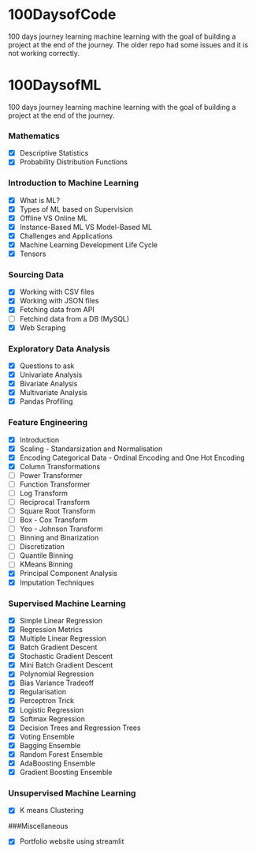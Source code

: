 # 100DaysofCode
100 days journey learning machine learning with the goal of building a project at the end of the journey. The older repo had some issues and it is not working correctly. 

# 100DaysofML
100 days journey learning machine learning with the goal of building a project at the end of the journey. 
### Mathematics
- [x] Descriptive Statistics
- [x] Probability Distribution Functions
      
### Introduction to Machine Learning
- [x] What is ML?
- [x] Types of ML based on Supervision
- [x] Offline VS Online ML
- [x] Instance-Based ML VS Model-Based ML
- [x] Challenges and Applications
- [x] Machine Learning Development Life Cycle
- [x] Tensors  

### Sourcing Data
- [x] Working with CSV files
- [x] Working with JSON files
- [x] Fetching data from API
- [ ] Fetchind data from a DB (MySQL)
- [x] Web Scraping 

### Exploratory Data Analysis
- [x] Questions to ask 
- [x] Univariate Analysis
- [x] Bivariate Analysis
- [x] Multivariate Analysis
- [x] Pandas Profiling

### Feature Engineering
- [x] Introduction
- [x] Scaling - Standarsization and Normalisation
- [x] Encoding Categorical Data - Ordinal Encoding and One Hot Encoding
- [x] Column Transformations
- [ ] Power Transformer
- [ ] Function Transformer
- [ ] Log Transform
- [ ] Reciprocal Transform
- [ ] Square Root Transform
- [ ] Box - Cox Transform
- [ ] Yeo - Johnson Transform
- [ ] Binning and Binarization
- [ ] Discretization
- [ ] Quantile Binning
- [ ] KMeans Binning
- [x] Principal Component Analysis
- [x] Imputation Techniques  

### Supervised Machine Learning  
- [x] Simple Linear Regression
- [x] Regression Metrics
- [x] Multiple Linear Regression
- [x] Batch Gradient Descent
- [x] Stochastic Gradient Descent
- [x] Mini Batch Gradient Descent
- [x] Polynomial Regression
- [x] Bias Variance Tradeoff
- [x] Regularisation
- [x] Perceptron Trick
- [x] Logistic Regression
- [x] Softmax Regression
- [x] Decision Trees and Regression Trees
- [x] Voting Ensemble
- [x] Bagging Ensemble
- [x] Random Forest Ensemble
- [x] AdaBoosting Ensemble
- [x] Gradient Boosting Ensemble

### Unsupervised Machine Learning
- [x] K means Clustering

###Miscellaneous 
- [x] Portfolio website using streamlit
